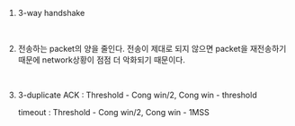 1. 3-way handshake

    <br>

2. 전송하는 packet의 양을 줄인다. 전송이 제대로 되지 않으면 packet을 재전송하기 때문에 network상황이 점점 더 악화되기 때문이다.

    <br>

3. 3-duplicate ACK : Threshold - Cong win/2, Cong win - threshold

    timeout : Threshold - Cong win/2, Cong win - 1MSS


